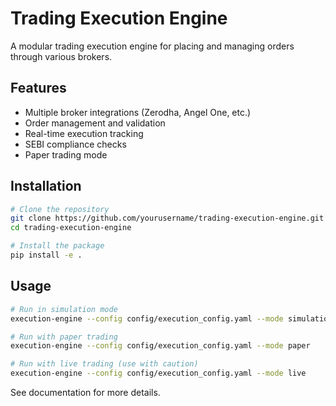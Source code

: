 # Trading Execution Engine

A modular trading execution engine for placing and managing orders through various brokers.

## Features

- Multiple broker integrations (Zerodha, Angel One, etc.)
- Order management and validation
- Real-time execution tracking
- SEBI compliance checks
- Paper trading mode

## Installation

```bash
# Clone the repository
git clone https://github.com/yourusername/trading-execution-engine.git
cd trading-execution-engine

# Install the package
pip install -e .
```

## Usage

```bash
# Run in simulation mode
execution-engine --config config/execution_config.yaml --mode simulation

# Run with paper trading
execution-engine --config config/execution_config.yaml --mode paper

# Run with live trading (use with caution)
execution-engine --config config/execution_config.yaml --mode live
```

See documentation for more details.
